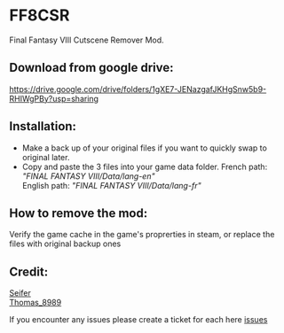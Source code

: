 # FF8CSR
Final Fantasy VIII Cutscene Remover Mod.

## Download from google drive:
https://drive.google.com/drive/folders/1gXE7-JENazgafJKHgSnw5b9-RHIWgPBy?usp=sharing

## Installation:
- Make a back up of your original files if you want to quickly swap to original later.<br />
- Copy and paste the 3 files into your game data folder.
French path: *"FINAL FANTASY VIII/Data/lang-en"* <br />
English path: *"FINAL FANTASY VIII/Data/lang-fr"* <br />

## How to remove the mod:
Verify the game cache in the game's proprerties in steam, or replace the files with original backup ones

## Credit:
[Seifer](https://www.twitch.tv/seifertv)<br />
[Thomas_8989](https://www.twitch.tv/thomas_8989)

If you encounter any issues please create a ticket for each here [issues](https://github.com/Dzoiver/FF8CSR/issues)
